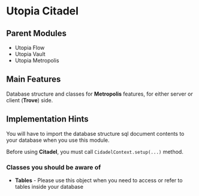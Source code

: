 # Utopia Citadel

## Parent Modules
- Utopia Flow
- Utopia Vault
- Utopia Metropolis

## Main Features
Database structure and classes for **Metropolis** features, 
for either server or client (**Trove**) side.

## Implementation Hints
You will have to import the database structure sql document contents to your database when you use this module.

Before using **Citadel**, you must call `CidadelContext.setup(...)` method.

### Classes you should be aware of
- **Tables** - Please use this object when you need to access or refer to tables inside your database